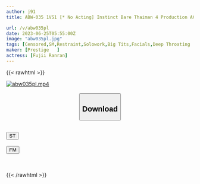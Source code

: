 ```yaml
---
author: j91
title: ABW-035 1VS1 [* No Acting] Instinct Bare Thaiman 4 Production ACT.18 No Script Production, One-on-one SEX That Just Greets Each Other ... Shows The True Intention Of The Actress And The Seriousness Of The Actress. Mitsumi Kyou

url: /v/abw035pl
date: 2023-06-25T05:55:00Z
image: "abw035pl.jpg"
tags: [Censored,SM,Restraint,Solowork,Big Tits,Facials,Deep Throating	 ]
maker: [Prestige   ]
actress: [Fujii Ranran]
---
```



{{< rawhtml >}}

<div class="video" data-videoid="Bj37xxbmDeIKWP">
    <a href="javascript:;">
        <img src="/v/abw035pl/abw035pl.jpg" width="WIDTH" height="HEIGHT" alt="abw035pl.mp4" loading="lazy">
    </a>
</div>

<script type="text/javascript" src="https://j91.asia/asset/on-demand-st.js"></script>

<br>
  <link rel="stylesheet" href="https://j91.asia/asset/bs5.css">
  
  <center>
  <button class="btn btn-primary" type="button" data-bs-toggle="collapse" data-bs-target=".multi-collapse" aria-expanded="false" aria-controls="multiCollapseExample1 multiCollapseExample2"><h2>Download</h2></button></center>
</p>
<div class="row">
  <div class="col">
    <div class="collapse multi-collapse" id="multiCollapseExample1">
      <div class="card card-body">
	      	      <br>
<div class="buttons">  
<a href="https://streamtape.to/v/Bj37xxbmDeIKWP" target="_blank"><button class="btn-hover color-3"><i class="fa fa-download"></i> ST</button></a></div>
    </div>
  </div>
</div>
  <div class="col">
    <div class="collapse multi-collapse" id="multiCollapseExample2">
      <div class="card card-body">
	      <br>
<div class="buttons">
    <a href="https://filemoon.sx/d/4qt3eezctkbv" target="_blank"><button class="btn-hover color-8"><i class="fa fa-download"></i> FM</button></a></div>
<br><br>
      </div>
    </div>
  </div>
</div>

{{< /rawhtml >}}